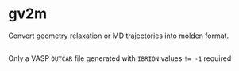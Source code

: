 # gv2m
Convert geometry relaxation or MD trajectories into molden format.

##
Only a VASP ```OUTCAR``` file generated with ```IBRION``` values ```!= -1``` required
